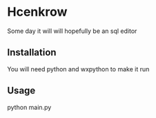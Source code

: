 # Hcenkrow

Some day it will will hopefully be an sql editor

## Installation

You will need python and wxpython to make it run

## Usage

python main.py
